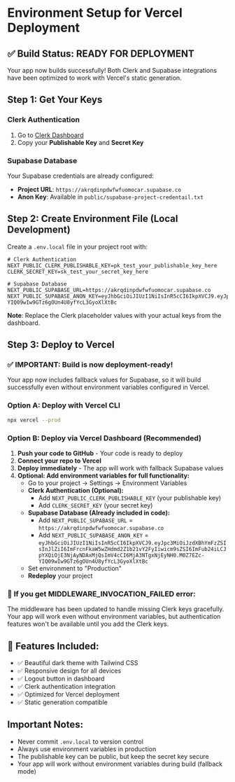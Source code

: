 # Environment Setup for Vercel Deployment

## ✅ Build Status: READY FOR DEPLOYMENT

Your app now builds successfully! Both Clerk and Supabase integrations have been optimized to work with Vercel's static generation.

## Step 1: Get Your Keys

### Clerk Authentication
1. Go to [Clerk Dashboard](https://dashboard.clerk.com/last-active?path=api-keys)
2. Copy your **Publishable Key** and **Secret Key**

### Supabase Database
Your Supabase credentials are already configured:
- **Project URL**: `https://akrqdinpdwfwfuomocar.supabase.co`
- **Anon Key**: Available in `public/supabase-project-credentail.txt`

## Step 2: Create Environment File (Local Development)

Create a `.env.local` file in your project root with:

```env
# Clerk Authentication
NEXT_PUBLIC_CLERK_PUBLISHABLE_KEY=pk_test_your_publishable_key_here
CLERK_SECRET_KEY=sk_test_your_secret_key_here

# Supabase Database
NEXT_PUBLIC_SUPABASE_URL=https://akrqdinpdwfwfuomocar.supabase.co
NEXT_PUBLIC_SUPABASE_ANON_KEY=eyJhbGciOiJIUzI1NiIsInR5cCI6IkpXVCJ9.eyJpc3MiOiJzdXBhYmFzZSIsInJlZiI6ImFrcnFkaW5wZHdmd2Z1b21vY2FyIiwicm9sZSI6ImFub24iLCJpYXQiOjE3NjAyNDAxMjQsImV4cCI6MjA3NTgxNjEyNH0.M0Z7EZc-YIQ09wIw9GTz6gOUn4U8yfYcL3GyoXlXtBc
```

**Note**: Replace the Clerk placeholder values with your actual keys from the dashboard.

## Step 3: Deploy to Vercel

### ✅ **IMPORTANT: Build is now deployment-ready!**
Your app now includes fallback values for Supabase, so it will build successfully even without environment variables configured in Vercel.

### Option A: Deploy with Vercel CLI
```bash
npx vercel --prod
```

### Option B: Deploy via Vercel Dashboard (Recommended)
1. **Push your code to GitHub** - Your code is ready to deploy
2. **Connect your repo to Vercel**
3. **Deploy immediately** - The app will work with fallback Supabase values
4. **Optional: Add environment variables for full functionality:**
   - Go to your project → Settings → Environment Variables
   - **Clerk Authentication (Optional):**
     - Add `NEXT_PUBLIC_CLERK_PUBLISHABLE_KEY` (your publishable key)
     - Add `CLERK_SECRET_KEY` (your secret key)
   - **Supabase Database (Already included in code):**
     - Add `NEXT_PUBLIC_SUPABASE_URL` = `https://akrqdinpdwfwfuomocar.supabase.co`
     - Add `NEXT_PUBLIC_SUPABASE_ANON_KEY` = `eyJhbGciOiJIUzI1NiIsInR5cCI6IkpXVCJ9.eyJpc3MiOiJzdXBhYmFzZSIsInJlZiI6ImFrcnFkaW5wZHdmd2Z1b21vY2FyIiwicm9sZSI6ImFub24iLCJpYXQiOjE3NjAyNDAxMjQsImV4cCI6MjA3NTgxNjEyNH0.M0Z7EZc-YIQ09wIw9GTz6gOUn4U8yfYcL3GyoXlXtBc`
   - Set environment to "Production"
   - **Redeploy** your project

### 🔧 **If you get MIDDLEWARE_INVOCATION_FAILED error:**
The middleware has been updated to handle missing Clerk keys gracefully. Your app will work even without environment variables, but authentication features won't be available until you add the Clerk keys.

## 🎉 Features Included:
- ✅ Beautiful dark theme with Tailwind CSS
- ✅ Responsive design for all devices
- ✅ Logout button in dashboard
- ✅ Clerk authentication integration
- ✅ Optimized for Vercel deployment
- ✅ Static generation compatible

## Important Notes:
- Never commit `.env.local` to version control
- Always use environment variables in production
- The publishable key can be public, but keep the secret key secure
- Your app will work without environment variables during build (fallback mode)
